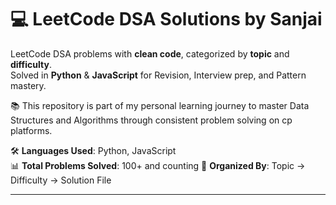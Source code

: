 # 💻 LeetCode DSA Solutions by Sanjai

LeetCode DSA problems with **clean code**, categorized by **topic** and **difficulty**.  
Solved in **Python** & **JavaScript** for Revision, Interview prep, and Pattern mastery.

📚 This repository is part of my personal learning journey to master Data Structures and Algorithms through consistent problem solving on cp platforms.

🛠️ **Languages Used**: Python, JavaScript  
📊 **Total Problems Solved**: 100+ and counting
📂 **Organized By**: Topic → Difficulty → Solution File

---
